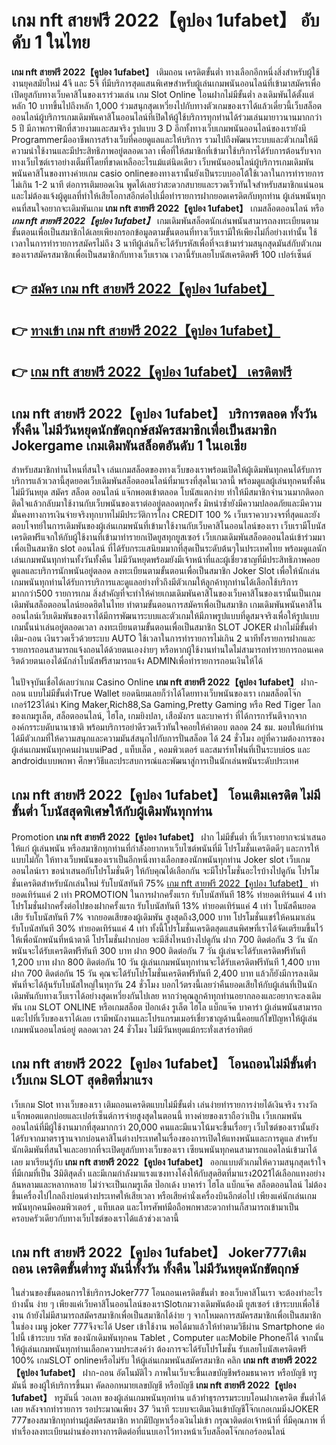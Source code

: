 # เกม nft สายฟรี 2022【คูปอง 1ufabet】  อับดับ 1 ในไทย

**เกม nft สายฟรี 2022【คูปอง 1ufabet】** เติมถอน เครดิตขั้นต่ำ  ทางเลือกอีกหนึ่งสิ่งสำหรับผู้ใช้งานยุคสมัยใหม่ 4จี และ 5จี ที่มีบริการสุดแสนพิเศษสำหรับผู้เล่นเกมพนันออนไลน์ที่เข้ามาสมัครเพื่อเปิดยูสกับทางเว็บคาสิโนของเราร่วมเล่น เกม Slot Online โอนฝากไม่มีขั้นต่ำ ลงเดิมพันได้ตั้งแต่ หลัก 10 บาทขึ้นไปถึงหลัก 1,000 ร่วมสนุกสุดเหวี่ยงไปกับทางตัวเกมของเราได้แล้วเดี๋ยวนี้เว็บสล็อตออนไลน์ผู้บริการเกมเดิมพันคาสิโนออนไลน์ที่เปิดให้ผู้ใช้บริการทุกท่านได้ร่วมเล่นมายาวนานมากกว่า 5 ปี มีภาพกราฟิกที่สวยงามและสมจริง รูปแบบ 3 D
อีกทั้งทางเว็บเกมพนันออนไลน์ของเรายังมี Programmerมืออาชีพการสร้างเว็บที่คอยดูแลและให้บริการ  รวมไปถึงพัฒนาระบบและตัวเกมให้มีความน่าใช้งานและมีประสิทธิภาพอยู่ตลอดเวลา เพื่อที่ให้สมาชิกที่เข้ามาใช้บริการได้รับการต้อนรับจากทางเว็บไซต์เราอย่างเต็มที่โดยที่ขาดเหลืออะไรแม้แต่นิดเดียว เว็บพนันออนไลน์ผู้บริการเกมเดิมพันพนันคาสิโนของทางค่ายเกม casio onlineของทางเรานั้นยังเป็นระบบออโต้ใช้เวลาในการทำรายการไม่เกิน 1-2 นาที ต่อการเติมยอดเงิน พูดได้เลยว่าสะดวกสบายและรวดเร็วทันใจสำหรับสมาชิกแน่นอนและไม่ต้องแจ้งผู้ดูแลที่ทำให้เสียโอกาสอีกต่อไปเมื่อทำรายการฝากยอดเครดิตกับทุกท่าน
ผู้เล่นพนันทุกคนที่สนใจอยากจะเดิมพันเกม **เกม nft สายฟรี 2022【คูปอง 1ufabet】** เกมสล็อตออนไลน์ หรือ ***เกม nft สายฟรี 2022【คูปอง 1ufabet】*** เกมเดิมพันสล็อตนักเล่นพนันสามารถลงทะเบียนตามขั้นตอนเพื่อเป็นสมาชิกได้เลยเพียงกรอกข้อมูลตามขั้นตอนที่ทางเว็บเรามีให้เพียงไม่กี่อย่างเท่านั้น ใช้เวลาในการทำรายการสมัครไม่ถึง 3 นาทีผู้เล่นก็จะได้รับรหัสเพื่อที่จะเข้ามาร่วมสนุกสุดมันส์กับตัวเกมของเราสมัครสมาชิกเพื่อเป็นสมาชิกกับทางเว็บเราณ เวลานี้รับเลยโบนัสเครดิตฟรี 100 เปอร์เซ็นต์

## 👉 [สมัคร เกม nft สายฟรี 2022【คูปอง 1ufabet】](https://archa888.com/)
## 👉 [ทางเข้า เกม nft สายฟรี 2022【คูปอง 1ufabet】](https://archa888.com/)
## 👉 [เกม nft สายฟรี 2022【คูปอง 1ufabet】 เครดิตฟรี](https://archa888.com/)

## เกม nft สายฟรี 2022【คูปอง 1ufabet】 บริการตลอด ทั้งวันทั้งคืน ไม่มีวันหยุดนักขัตฤกษ์สมัครสมาชิกเพื่อเป็นสมาชิก Jokergame เกมเดิมพันสล็อตอันดับ 1 ในเอเชีย

สำหรับสมาชิกท่านไหนที่สนใจ เล่นเกมสล็อตของทางเว็บของเราพร้อมเปิดให้ผู้เดิมพันทุกคนได้รับการบริการแล้วเวลานี้สุดยอดเว็บเดิมพันสล็อตออนไลน์ที่มาแรงที่สุดในเวลานี้ พร้อมดูแลผู้เล่นทุกคนทั้งคืน ไม่มีวันหยุด สมัคร สล็อต ออนไลน์ แจ๊กพอตเข้าตลอด โบนัสแตกง่าย ทำให้มีสมาชิกจำนวนมากติดอกติดใจแล้วกลับมาใช้งานกับเว็บพนันของเราต่ออยู่ตลอดทุกครั้ง มิหนำซ้ำยังมีความปลอดภัยและมีความมั่นคงทางการเงินจ่ายจริงทุกบาทไม่มีประวัติการโกง CREDIT 100 % เว็บเราควบวงจรที่สุดและยังตอบโจทย์ในการเดิมพันของผู้เล่นเกมพนันที่เข้ามาใช้งานกับเว็บคาสิโนออนไลน์ของเรา
เว็บเรามีโบนัสเครดิตฟรีแจกให้กับผู้ใช้งานที่เข้ามาทำรายกเปิดยูสทุกยูสเซอร์ เว็บเกมเดิมพันสล็อตออนไลน์เข้าร่วมมาเพื่อเป็นสมาชิก slot ออนไลน์ ที่ได้รับกระแสนิยมมากที่สุดเป็นระดับต้นๆในประเทศไทย พร้อมดูแลนักเล่นเกมพนันทุกท่านทั้งวันทั้งคืน ไม่มีวันหยุดพร้อมยังมีเจ้าหน้าที่และผู้เชี่ยวชาญที่มีประสิทธิภาพคอยดูแลและบริการนักพนันอยู่ตลอด ลงทะเบียนตามขั้นตอนเพื่อเป็นสมาชิก Joker Slot เพื่อให้นักเล่นเกมพนันทุกท่านได้รับการบริการและดูแลอย่างทั่วถึงมีตัวเกมให้ลูกค้าทุกท่านได้เลือกใช้บริการมากกว่า500 รายการเกม
สิ่งสำคัญที่จะทำให้ค่ายเกมเดิมพันคาสิโนของเว็บคาสิโนของเรานั้นเป็นเกมเดิมพันสล็อตออนไลน์ยอดฮิตในไทย ทำตามขั้นตอนการสมัครเพื่อเป็นสมาชิก  เกมเดิมพันพนันคาสิโนออนไลน์เว็บเดิมพันของเราได้มีการพัฒนาระบบและตัวเกมให้มีภาพรูปแบบที่ดูสมจจริงเพื่อให้รูปแบบเกมนั้นน่าเล่นอยู่ตลอดเวลา ลงทะเบียนตามขั้นตอนเพื่อเป็นสมาชิก SLOT JOKER ฝากไม่มีขั้นต่ำ เติม-ถอน เงินรวดเร็วด้วยระบบ AUTO ใช้เวลาในการทำรายการไม่เกิน 2 นาทีทั้งรายการฝากและรายการถอนสามารถแจ้งถอนได้ด้วยตนเองง่ายๆ หรือหากผู้ใช้งานท่านใดไม่สามารถทำรายการถอนเคดริตด้วยตนเองได้นักล่าโบนัสฟรีสามารถแจ้ง ADMINเพื่อทำรายการถอนเงินให้ได้

ในปัจจุบันเชื่อได้เลยว่าเกม  Casino Online **เกม nft สายฟรี 2022【คูปอง 1ufabet】** ฝาก-ถอน แบบไม่มีขั้นต่ำTrue Wallet ยอดนิยมเลยก็ว่าได้โดยทางเว็บพนันของเรา เกมสล็อตโจ๊กเกอร์123ได้นำ  King Maker,Rich88,Sa Gaming,Pretty Gaming หรือ Red Tiger โลกของเกมรูเล็ต, สล็อตออนไลน์, ไฮโล, เกมยิงปลา, เสือมังกร และบาคาร่า ที่ได้การการันตีจากจากองค์กรระบดับนานาชาติ พร้อมบริการอย่าดีรวดเร็วทันใจคอยให้คำตอบ ตลอด 24 ชม. มอบให้แก่ท่าน ได้มีตัวเกมที่ให้ความสนุกและความมันส์สนุกไปกับการปั่นสล็อต ได้ 24 ชั่วโมง อยู่ที่ความต้องการของผู้เล่นเกมพนันทุกคนผ่านบนiPad , แท็บเล็ต , คอมพิวเตอร์ และสมาร์ทโฟนที่เป็นระบบios และ androidแบบพกพา ศึกษาวิธีและประสบการณ์และพัฒนาสู่การเป็นนักเล่นพนันระดับประเทศ

## เกม nft สายฟรี 2022【คูปอง 1ufabet】 โอนเติมเครดิต ไม่มีขั้นต่ำ โบนัสสุดพิเศษให้กับผู้เดิมพันทุกท่าน

 Promotion  **เกม nft สายฟรี 2022【คูปอง 1ufabet】** ฝาก ไม่มีขั้นต่ำ ที่เว็บเราอยากจะนำเสนอให้แก่  ผู้เล่นพนัน หรือสมาชิกทุกท่านที่กำลังอยากหาเว็บไซต์พนันที่มี โปรโมชั่นเครดิตดีๆ และการให้แบบไม่กั๊ก ให้ทางเว็บพนันของเราเป็นอีกหนึ่งทางเลือกของนักพนันทุกท่าน Joker slot เว็บเกมออนไลน์เรา ขอนำเสนอกับโปรโมชั่นดีๆ ให้กับคุณได้เลือกกัน จะมีโปรโมชั่นอะไรบ้างไปดูกัน
โปรโมชั่นเครดิตสำหรับนักเล่นใหม่ รับโบนัสทันที 75% [เกม nft สายฟรี 2022【คูปอง 1ufabet】](https://archa888.com/) ทำยอดเทิร์นแค่ 2 เท่า
 PROMOTION ในการฝากครั้งแรก รับโบนัสทันที 18% ทำยอดเทิร์นแค่ 4 เท่า
โปรโมชั่นฝากครั้งต่อไปของฝากครั้งแรก รับโบนัสทันที 13% ทำยอดเทิร์นแค่ 4 เท่า
โบนัสคืนยอดเสีย รับโบนัสทันที 7% จากยอดเสียของผู้เดิมพัน สูงสุดถึง3,000 บาท
โปรโมชั่นแชร์ให้คนมาเล่น รับโบนัสทันที 30% ทำยอดเทิร์นแค่ 4 เท่า
ทั้งนี้โปรโมชั่นเครดิตสุดแสนพิศษที่เราได้จัดเตรียมขึ้นไว้ให้เพื่อนักพนันที่หน้าตาดี โปรโมชั่นฝากบ่อย จะมีสิ่งไหนบ้างไปดูกัน
ฝาก 700 ติดต่อกัน 3 วัน นักพนันจะได้รับเครดิตฟรีทันที 300 บาท
ฝาก 900 ติดต่อกัน 7 วัน ผู้เล่นจะได้รับเครดิตฟรีทันที 1,200 บาท
ฝาก 800 ติดต่อกัน 10 วัน ผู้เล่นเกมพนันทุกท่านจะได้รับเครดิตฟรีทันที 1,400 บาท
ฝาก 700 ติดต่อกัน 15 วัน คุณจะได้รับโปรโมชั่นเครดิตฟรีทันที 2,400 บาท
แล้วก็ยังมีการลงเดิมพันที่จะได้ลุ้นรับโบนัสใหญ่ในทุกวัน 24 ชั่วโมง บอกไว้ตรงนี้เลยว่าคืนยอดเสียให้กับผู้เล่นที่เป็นนักเดิมพันกับทางเว็บเราได้อย่างสุดเหวี่ยงกันไปเลย หากว่าคุณลูกค้าทุกท่านอยากลองและอยากจะลงเดิมพัน เกม SLOT ONLINE  หรือเกมสล็อต ป๊อกเด้ง รูเล็ต ไฮโล แบ็กแจ๊ค บาคาร่า ผู้เล่นพนันสามารถแตะไปที่เว็บของเราได้เลย เรามีพนักงานและโปรแกรมเมอร์เชี่ยวชาญด้านนี้คอยแก้ไขปัญหาให้ผู้เล่นเกมพนันออนไลน์อยู่ ตลอดเวลา 24 ชั่วโมง ไม่มีวันหยุดแม้กระทั่งเสาร์อาทิตย์

## เกม nft สายฟรี 2022【คูปอง 1ufabet】 โอนถอนไม่มีขั้นต่ำ  เว็บเกม SLOT สุดฮิตที่มาแรง

เว็บเกม Slot ทางเว็บของเรา เติมถอนเครดิตแบบไม่มีขั้นต่ำ เล่นง่ายทำรายการง่ายได้เงินจริง รางวัลแจ็กพอตแตกบ่อยและเปอร์เซ็นต์การจ่ายสูงสุดในตอนนี้ ทางค่ายของเราถือว่าเป็น เว็บเกมพนันออนไลน์ที่มีผู้ใช้งานมากที่สุดมากกว่า 20,000 คนและมีแนวโน้มจะขึ้นเรื่อยๆ เว็บไซต์ของเรานั้นยังได้รับจากมาตราฐานจากบ่อนคาสิโนต่างประเทศในเรื่องของการเปิดให้แทงพนันและการดูแล สำหรับนักเดิมพันที่สนใจและอยากที่จะเปิดยูสกับทางเว็บของเรา เซียนพนันทุกคนสามารถแอดไลน์เข้ามาได้เลย
	มาเรียนรู้กับ **เกม nft สายฟรี 2022【คูปอง 1ufabet】** ออกแบบตัวเกมให้ความสนุกสุดเร้าใจที่มีเกมที่เป็น 3มิติสุดล้ำ และมีเกมกำลังมาแรงแซงทางโค้งให้กับสุดฮิตที่มาแรง2021ได้เลือกแทงอย่างล้นหลามและหลากหลาย  ไม่ว่าจะเป็นเกมรูเล็ต  ป๊อกเด้ง บาคาร่า ไฮโล แบ็กแจ๊ค สล็อตออนไลน์ ไม่ต้องขึ้นเครื่องไปไกลถึงบ่อนต่างประเทศให้เสียเวลา หรือเสียค่านั่งเครื่องบินอีกต่อไป เพียงแค่นักเล่นเกมพนันทุกคนมีคอมพิวเตอร์ , แท็บเลต และโทรศัพท์มือถือพกพาสะดวกท่านก็สามารถเข้ามาเป็นครอบครัวเดียวกับทางเว็บไซต์ของเราได้แล้วช่วงเวลานี้

## เกม nft สายฟรี 2022【คูปอง 1ufabet】 Joker777เติมถอน เครดิตขั้นต่ำทรู มันนี่ทั้งวัน ทั้งคืน ไม่มีวันหยุดนักขัตฤกษ์

ในส่วนของขั้นตอนการใช้บริการJoker777 โอนถอนเครดิตขั้นต่ำ ของเว็บคาสิโนเรา จะต้องทำอะไรบ้างนั้น ง่าย ๆ เพียงแค่เว็บคาสิโนออนไลน์ของเราSlotเกมวางเดิมพันต้องมี ยูสเซอร์ เข้าระบบเพื่อใช้งาน ถ้ายังไม่มีสามารถสมัครสมาชิกเพื่อเป็นสมาชิกได้ง่าย ๆ จากโหมดการสมัครสมาชิกเพื่อเป็นสมาชิกในช่อง เมนู joker 777จึงจะได้ User เข้าใช้งาน พอได้มาแล้วให้ทำตามวิธีผ่าน Smartphone ต่อไปนี้
เข้าระบบ รหัส  ของนักเดิมพันทุกคน Tablet , Computer และMobile Phoneก็ได้
จากนั้นให้ผู้เล่นเกมพนันทุกท่านเลือกความประสงค์ว่า ต้องการจะได้รับโปรโมชั่น รับเลยโบนัสเครดิตฟรี 100% เกมSLOT onlineหรือไม่รับ
ให้ผู้เล่นเกมพนันสมัครสมาชิก คลิก **เกม nft สายฟรี 2022【คูปอง 1ufabet】** ฝาก-ถอน อัตโนมัติไว ภาพในเว็บจะขึ้นเลขบัญชีพร้อมธนาคาร หรือบัญชี ทรู มันนี่ ของผู้ให้บริการขึ้นมา
คัดลอกหมายเลขบัญชี หรือบัญชี **เกม nft สายฟรี 2022【คูปอง 1ufabet】** ทรูมันนี่ วอเลท ของผู้เล่นเกมพนันทุกท่าน แล้วทำธุรกรรมระบบโอนฝากเครดิต ขั้นต่ำได้เลย
หลังจากทำรายการ รอประมาณเพียง 37 วินาที ระบบจะเติมเงินเข้าบัญชีโจ๊กเกอเกมมิ่งJOKER 777ของสมาชิกทุกท่านผู้สมัครสมาชิก
หากมีปัญหาเรื่องเงินไม่เข้า กรุณาติดต่อเจ้าหน้าที่ ที่มีคุณภาพ ที่ทำเรื่องลงทะเบียนผ่านช่องทางการติดต่อที่แนบเอาไว้ทางหน้าเว็บสล็อตโจ๊กเกอร์ออนไลน์


